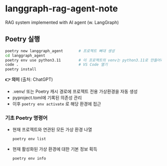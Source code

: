 # langgraph-rag-agent-note
RAG system implemented with AI agent (w. LangGraph)

## Poetry 실행
```bash
poetry new langgraph_agent       # 프로젝트 뼈대 생성
cd langgraph_agent
poetry env use python3.11        # 이 프로젝트의 venv는 python3.11로 만들어라
code .                           # VS Code 열기
poetry install       
```
**👉 의미** (출처: ChatGPT)
- .venv/ 또는 Poetry 캐시 경로에 프로젝트 전용 가상환경을 자동 생성
- pyproject.toml에 기록된 의존성 관리
- 이후 `poetry env activate` 로 해당 환경에 접근

### 기초 Poetry 명령어
- 현재 프로젝트와 연관된 모든 가상 환경 나열
    ```bash
    poetry env list
    ```
- 현재 활성화된 가상 환경에 대한 기본 정보 획득
    ```
    poetry env info
    ```
